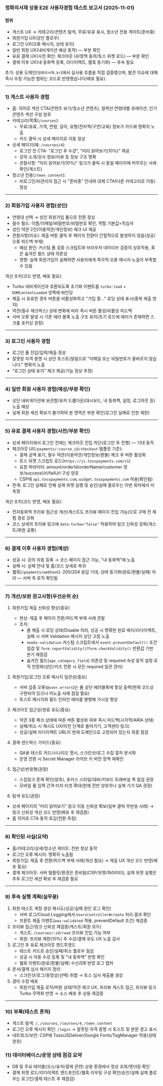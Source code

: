 ### 정화의서재 상용 E2E 사용자경험 테스트 보고서 (2025-11-01)

#### 범위
- 게스트 UX → 카테고리/콘텐츠 탐색, 무료/유료 표시, 청소년 전용 게이트(준비중)
- 회원가입 UX(성인 플로우)
- 로그인 UX(오류 메시지, 상태 유지)
- 일반 회원 UX(내비게이션 예상 동작) — 부분 확인
- 유료 결제 UX(사전 확인: 체크아웃 UI/정책 동의/토스 위젯 로드) — 부분 확인
- 결제 이후 UX(내 동화책 등록, 리다이렉트, 웹훅 동기화) — 후속 필요

추가: 상용 도메인(`정화의서재.kr`)에서 실사용 흐름을 직접 검증했으며, 발견 이슈에 대해 즉시 수정 가능한 범위는 코드로 반영했습니다(배포 필요).

---

### 1) 게스트 사용자 경험
- 홈: 히어로 섹션 CTA(콘텐츠 보기/청소년 콘텐츠), 컬렉션·연령대별 큐레이션, 인기 콘텐츠 섹션 구성 양호
- 카테고리/목록(`/courses`):
  - 무료/유료, 가격, 연령, 길이, 유형(전자책/구연/교육) 정보가 카드에 명확히 노출
  - 카드 클릭 시 상세 페이지로 이동 정상
- 상세 페이지(예: `/courses/4`):
  - 로그인 전 CTA: "로그인 후 수강", "미리 읽어보기(10%)" 제공
  - 강의 소개/강사 정보/리뷰 등 정보 구조 명확
  - 관찰사항: "미리 읽어보기(10%)" 링크가 클릭 시 동일 페이지에 머무르는 사례 확인(게스트)
- 청소년 전용(`/teen_content`):
  - 비로그인/비관리자 접근 시 "준비중" 안내와 대체 CTA(다른 카테고리로 이동) 정상

---

### 2) 회원가입 사용자 경험(성인)
- 연령대 선택 → 성인 회원가입 폼으로 전환 정상
- 필수 필드: 이름/이메일/비밀번호/비밀번호 확인, 역할 기본값=학습자
- 성인 약관 2건(이용약관/개인정보) 체크 UI 제공
- 관찰사항(이슈): 제출 버튼 클릭 후 페이지 전환이 간헐적으로 발생하지 않음(성공/오류 피드백 부재)
  - 예상 원인: 커스텀 폼 검증 스크립트와 브라우저 네이티브 검증의 상호작용, 혹은 숨겨진 필드 상태 의존성
  - 영향: 실제 회원가입이 실패하면 사용자에게 즉각적 오류 메시지 노출이 부족할 수 있음

개선 조치(코드 반영, 배포 필요):
- Turbo 네비게이션과 호환되도록 초기화 이벤트를 `turbo:load` + `DOMContentLoaded` 양쪽에 바인딩
- 제출 시 유효한 경우 버튼을 비활성화하고 "가입 중..." 로딩 상태 표시(중복 제출 방지)
- 약관(필수 체크박스) 상태 변화에 따라 즉시 버튼 활성/비활성 피드백
- 서버 오류 발생 시 기존 에러 블록 노출 구조 유지(초기 로드에 에러가 존재하면 스크롤 포커싱 권장)

---

### 3) 로그인 사용자 경험
- 로그인 폼 진입/입력/제출 정상
- 잘못된 자격 증명 시 상단 토스트/알림으로 "이메일 또는 비밀번호가 올바르지 않습니다." 명확히 노출
- "로그인 상태 유지" 체크 제공(기능 정상 추정)

---

### 4) 일반 회원 사용자 경험(예상/부분 확인)
- 상단 내비게이션에 보관함/유저 드롭다운(대시보드, 내 동화책, 설정, 로그아웃 등) 노출 예상
- 실제 회원 세션 확보가 불가하여 본 영역은 부분 확인(로그인 실패로 인한 제한)

---

### 5) 유료 결제 사용자 경험(사전/부분 확인)
- 상세 페이지에서 로그인 전에는 체크아웃 진입 차단(로그인 후 진행) — 기대 동작
- 체크아웃 UI(`/payments/:course_id/checkout` 템플릿 기준):
  - 결제 금액 표기, 필수 약관(이용약관/개인정보/환불) 체크 후 버튼 활성화
  - 토스 위젯 스크립트 로드(`https://js.tosspayments.com/v1`)
  - 요청 파라미터: amount/orderId/orderName/customer 정보/successUrl/failUrl 구성 양호
  - CSP에 `api.tosspayments.com`, `widget.tosspayments.com` 허용(확인됨)
- 한계: 로그인 실패로 인해 실제 위젯 실행 및 승인/실패 플로우는 이번 회차에서 미측정

개선 조치(코드 반영, 배포 필요):
- 전자동화책 프리뷰 접근성 개선(게스트도 프리뷰 페이지 진입 가능)으로 구매 전 체험 경로 강화
- 코스 상세의 프리뷰 링크에 `data-turbo="false"` 적용하여 링크 신뢰성 강화(게스트/회원 공통)

---

### 6) 결제 이후 사용자 경험(예상)
- 성공 시: 강의 자동 등록 → 코스 페이지 접근 가능, "내 동화책"에 노출
- 실패 시: 실패 안내 및 홈/코스 상세로 복귀
- 웹훅(`/payments/webhook`): 200/204 응답 기대, 상태 동기화(완료/환불/실패) 처리 — 서버 측 로직 확인됨

---

### 7) 개선/보완 권고사항(우선순위 순)
1. 회원가입 제출 신뢰성 향상(중요)
   - 현상: 제출 후 페이지 전환/피드백 부재 사례 관찰
   - 조치:
     - 폼 제출 시 로딩 상태/Disable 처리, 성공 시 명확한 완료 배지/리다이렉트, 실패 시 서버 Validation 메시지 상단 고정 노출
     - `needs-validation` 커스텀 스크립트에서 `event.preventDefault()` 조건 점검 및 `form.reportValidity()`/`form.checkValidity()` 반환값 기반 분기 재점검
     - 숨겨진 필드(`age_category_field`) 의존성 및 required 속성 동적 설정 로직 안정화(성인/키즈 전환 시 모든 required 일관 관리)

2. 회원가입/로그인 오류 메시지 일관성(중요)
   - 서버 검증 오류(`@user.errors`)는 폼 상단 에러블록에 항상 출력(현재 코드상 구현되어 있으나 미노출 사례 점검 필요)
   - 토스트 메시지와 필드 인라인 에러를 병행해 가시성 향상

3. 체크아웃 접근성/완료 유도(중요)
   - 약관 3종 체크 상태에 따른 버튼 활성화 여부 즉시 피드백(시각적/ARIA 상태)
   - 실패/취소 시 재시도 UX(이전 단계로 돌아가기, 고객센터 링크)
   - 성공/실패 리다이렉트 URL이 현재 도메인으로 고정되어 있는지 최종 점검

4. 결제 샌드박스 가이드(중요)
   - QA용 테스트 카드/시나리오 명시, 스크린샷/로그 수집 절차 문서화
   - 운영 전환 시 Secret Manager 라이브 키 버전 정책 재확인

5. 접근성/반응형(권장)
   - 스킵링크 존재 확인(양호), 포커스 스타일/대비/키보드 트래버설 퀵 점검 권장
   - 모바일 폼 입력 간격·터치 타겟 확대(현재 전반 양호하나 실제 기기 QA 권장)

6. 탐색 유도(권장)
  - 상세 페이지의 "미리 읽어보기" 링크 이동 신뢰성 확보(일부 클릭 무반응 사례) → 링크 신뢰성 개선 코드 반영(배포 후 재검증)
  - 홈 히어로 CTA 동작 로깅(전환 측정)

---

### 8) 확인된 사실(요약)
- 홈/카테고리/상세/청소년 게이트: 전반 정상 동작
- 로그인 오류 메시지: 명확히 노출됨
- 회원가입: 제출 후 전환/피드백 부재 사례(개선 필요) → 제출 UX 개선 코드 반영(배포 필요)
- 결제 체크아웃: 서버 템플릿/환경은 준비됨(CSP/위젯/파라미터), 실제 위젯 실행은 추후 로그인 세션 확보 후 재검증 필요

---

### 9) 후속 실행 계획(실무용)
1) 회원 테스트 계정 생성 재시도(성공/실패 원인 로그 확인)
   - 서버 로그/Cloud Logging에서 `UsersController#create` 처리 결과 확인
   - 프론트 제출 이벤트(`was-validated` 적용, preventDefault 조건) 재검증
2) 프리뷰 접근/링크 신뢰성 재검증(게스트/회원 모두)
   - 게스트: `/courses/:id/read` 프리뷰 진입 가능 여부
   - 회원: 프리뷰 제한(10%) 후 수강/결제 유도 UX 노출 검사
3) 로그인 후 유료 체크아웃 엔드투엔드
   - 테스트 카드로 승인/실패/취소 플로우 점검
   - 성공 시 자동 수강 등록 및 "내 동화책" 반영 확인
   - 웹훅 이벤트(완료/환불/실패) 수신/DB 반영 로그 캡처
4) 문서/결제 심사 패키지 정리
   - 스크린샷/로그/동영상(선택) 취합 → 토스 심사 제출물 생성
5) 경미 수정 배포
   - 회원가입 제출 로직/버튼 상태/약관 체크 UX, 프리뷰 게스트 접근, 프리뷰 링크 Turbo 무력화 반영 → 소스 배포 후 상용 재검증

---

### 10) 부록(테스트 흔적)
- 게스트 탐색: `/`, `/courses`, `/courses/4`, `/teen_content`
- 로그인 오류 메시지 확인: `/login` → 잘못된 자격 증명 시 토스트 및 본문 경고 표시
- 네트워크/보안: CSP에 Toss/JSDeliver/Google Fonts/TagManager 허용(상태 양호)

### 11) 데이터베이스/운영 상태 점검 요약
- DB 및 주요 테이블(코스/유저/결제 관련) 상용 환경에서 정상 조회/렌더링 확인
- 결제 위젯 로드/리다이렉트 엔드포인트/웹훅 라우팅 구성 확인(승인/실패 실제 플로우는 로그인/결제 테스트 후 재점검)


